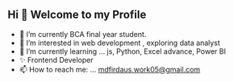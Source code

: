 ## Hi 👋  Welcome to my Profile


- 🔭 I’m currently BCA final year student.
- 👀 I’m interested in web development , exploring data analyst
- 🌱 I’m currently learning ... js, Python, Excel advance, Power BI
- ✨ Frontend Developer
- 📫 How to reach me: ... mdfirdaus.work05@gmail.com

<!--
**Dev-Firdaus/dev-firdaus** is a ✨ _special_ ✨ repository because its `README.md` (this file) appears on your GitHub profile.

Here are some ideas to get you started:

- 🔭 I’m currently BCA 3rd year student
- 🌱 I’m currently learning ... data Analysis @Anudip Foundation
- 📫 How to reach me: ... mdfirdaus.work05@gmail.com

-->
